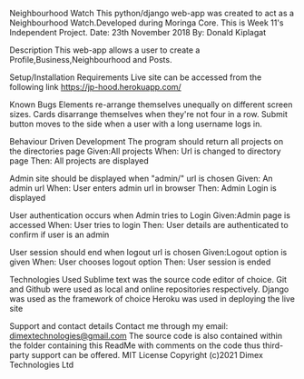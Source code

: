 Neighbourhood Watch
This python/django web-app was created to act as a Neighbourhood Watch.Developed during Moringa Core. This is Week 11's Independent Project. Date: 23th November 2018 By: Donald Kiplagat

Description
This web-app allows a user to create a Profile,Business,Neighbourhood and Posts.

Setup/Installation Requirements
Live site can be accessed from the following link https://jp-hood.herokuapp.com/

Known Bugs
Elements re-arrange themselves unequally on different screen sizes.
Cards disarrange themselves when they're not four in a row.
Submit button moves to the side when a user with a long username logs in.

Behaviour Driven Development
The program should return all projects on the directories page
Given:All projects
When: Url is changed to directory page
Then: All projects are displayed



Admin site should be displayed when "admin/" url is chosen
Given: An admin url
When: User enters admin url in browser
Then: Admin Login is displayed

User authentication occurs when Admin tries to Login
Given:Admin page is accessed
When: User tries to login
Then: User details are authenticated to confirm if user is an admin

User session should end when logout url is chosen
Given:Logout option is given
When: User chooses logout option
Then: User session is ended

Technologies Used
Sublime text was the source code editor of choice.
Git and Github were used as local and online repositories respectively.
Django was used as the framework of choice
Heroku was used in deploying the live site

Support and contact details
Contact me through my email: dimextechnologies@gmail.com
The source code is also contained within the folder containing this ReadMe with comments on the code thus third-party support can be offered.
MIT License
Copyright (c)2021 Dimex Technologies Ltd